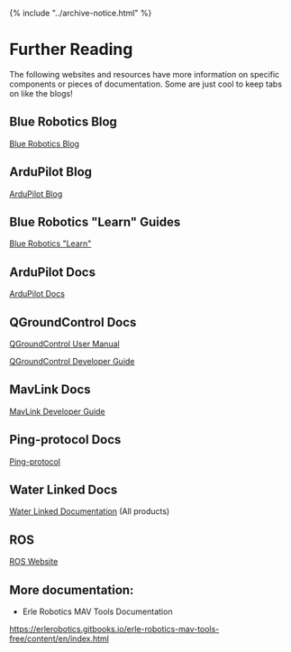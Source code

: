 {% include "../archive-notice.html" %}

# Further Reading

The following websites and resources have more information on specific components or pieces of documentation. Some are just cool to keep tabs on like the blogs!

## Blue Robotics Blog

[Blue Robotics Blog](https://bluerobotics.com/blog/)

## ArduPilot Blog

[ArduPilot Blog](https://ardupilot.org/)

## Blue Robotics "Learn" Guides

[Blue Robotics "Learn"](https://bluerobotics.com/learn/)

## ArduPilot Docs

[ArduPilot Docs](https://ardupilot.org/ardupilot/)

## QGroundControl Docs

[QGroundControl User Manual](https://docs.qgroundcontrol.com/en/)

[QGroundControl Developer Guide](https://dev.qgroundcontrol.com/en/)

## MavLink Docs

[MavLink Developer Guide](https://mavlink.io/en/)

## Ping-protocol Docs

[Ping-protocol](https://docs.bluerobotics.com/ping-protocol/)

## Water Linked Docs

[Water Linked Documentation](https://waterlinked.github.io/) (All products)

## ROS

[ROS Website](https://www.ros.org/)

## More documentation:

- Erle Robotics MAV Tools Documentation

https://erlerobotics.gitbooks.io/erle-robotics-mav-tools-free/content/en/index.html
